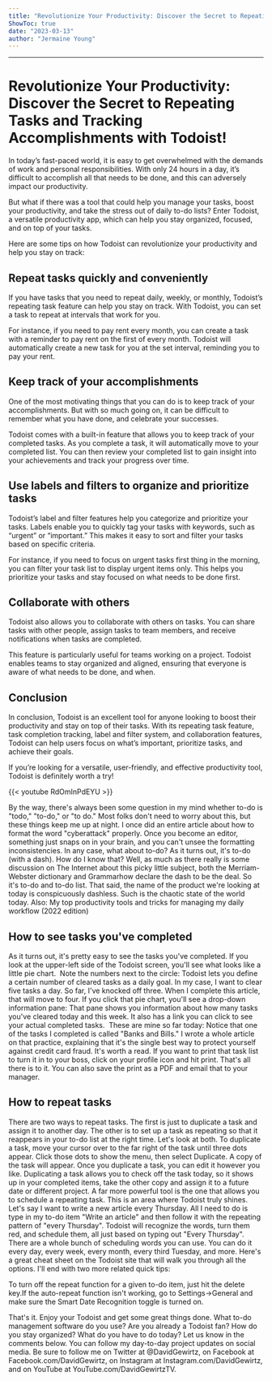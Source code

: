 ```yaml
---
title: "Revolutionize Your Productivity: Discover the Secret to Repeating Tasks and Tracking Accomplishments with Todoist!"
ShowToc: true 
date: "2023-03-13"
author: "Jermaine Young"
---
```

*****
# Revolutionize Your Productivity: Discover the Secret to Repeating Tasks and Tracking Accomplishments with Todoist!

In today’s fast-paced world, it is easy to get overwhelmed with the demands of work and personal responsibilities. With only 24 hours in a day, it’s difficult to accomplish all that needs to be done, and this can adversely impact our productivity.

But what if there was a tool that could help you manage your tasks, boost your productivity, and take the stress out of daily to-do lists? Enter Todoist, a versatile productivity app, which can help you stay organized, focused, and on top of your tasks.

Here are some tips on how Todoist can revolutionize your productivity and help you stay on track:

## Repeat tasks quickly and conveniently

If you have tasks that you need to repeat daily, weekly, or monthly, Todoist’s repeating task feature can help you stay on track. With Todoist, you can set a task to repeat at intervals that work for you.

For instance, if you need to pay rent every month, you can create a task with a reminder to pay rent on the first of every month. Todoist will automatically create a new task for you at the set interval, reminding you to pay your rent.

## Keep track of your accomplishments

One of the most motivating things that you can do is to keep track of your accomplishments. But with so much going on, it can be difficult to remember what you have done, and celebrate your successes.

Todoist comes with a built-in feature that allows you to keep track of your completed tasks. As you complete a task, it will automatically move to your completed list. You can then review your completed list to gain insight into your achievements and track your progress over time.

## Use labels and filters to organize and prioritize tasks

Todoist’s label and filter features help you categorize and prioritize your tasks. Labels enable you to quickly tag your tasks with keywords, such as “urgent” or “important.” This makes it easy to sort and filter your tasks based on specific criteria.

For instance, if you need to focus on urgent tasks first thing in the morning, you can filter your task list to display urgent items only. This helps you prioritize your tasks and stay focused on what needs to be done first.

## Collaborate with others

Todoist also allows you to collaborate with others on tasks. You can share tasks with other people, assign tasks to team members, and receive notifications when tasks are completed.

This feature is particularly useful for teams working on a project. Todoist enables teams to stay organized and aligned, ensuring that everyone is aware of what needs to be done, and when.

## Conclusion

In conclusion, Todoist is an excellent tool for anyone looking to boost their productivity and stay on top of their tasks. With its repeating task feature, task completion tracking, label and filter system, and collaboration features, Todoist can help users focus on what’s important, prioritize tasks, and achieve their goals.

If you’re looking for a versatile, user-friendly, and effective productivity tool, Todoist is definitely worth a try!

{{< youtube RdOmInPdEYU >}} 



By the way, there's always been some question in my mind whether to-do is "todo," "to-do," or "to do." Most folks don't need to worry about this, but these things keep me up at night. I once did an entire article about how to format the word "cyberattack" properly. Once you become an editor, something just snaps on in your brain, and you can't unsee the formatting inconsistencies.
In any case, what about to-do? As it turns out, it's to-do (with a dash). How do I know that? Well, as much as there really is some discussion on The Internet about this picky little subject,  both the Merriam-Webster dictionary and Grammarhow declare the dash to be the deal. So it's to-do and to-do list. 
That said, the name of the product we're looking at today is conspicuously dashless. Such is the chaotic state of the world today.
Also: My top productivity tools and tricks for managing my daily workflow (2022 edition)

 
##  How to see tasks you've completed 


As it turns out, it's pretty easy to see the tasks you've completed. If you look at the upper-left side of the Todoist screen, you'll see what looks like a little pie chart. 
Note the numbers next to the circle: 
Todoist lets you define a certain number of cleared tasks as a daily goal. In my case, I want to clear five tasks a day. So far, I've knocked off three. When I complete this article, that will move to four. 
If you click that pie chart, you'll see a drop-down information pane: 
That pane shows you information about how many tasks you've cleared today and this week. It also has a link you can click to see your actual completed tasks. 
These are mine so far today: 
Notice that one of the tasks I completed is called "Banks and Bills." I wrote a whole article on that practice, explaining that it's the single best way to protect yourself against credit card fraud. It's worth a read.
If you want to print that task list to turn it in to your boss, click on your profile icon and hit print. That's all there is to it. You can also save the print as a PDF and email that to your manager. 

 
##  How to repeat tasks 


There are two ways to repeat tasks. The first is just to duplicate a task and assign it to another day. The other is to set up a task as repeating so that it reappears in your to-do list at the right time. Let's look at both. 
To duplicate a task, move your cursor over to the far right of the task until three dots appear. Click those dots to show the menu, then select Duplicate. 
A copy of the task will appear. Once you duplicate a task, you can edit it however you like. 
Duplicating a task allows you to check off the task today, so it shows up in your completed items, take the other copy and assign it to a future date or different project. 
A far more powerful tool is the one that allows you to schedule a repeating task. This is an area where Todoist truly shines. Let's say I want to write a new article every Thursday. All I need to do is type in my to-do item "Write an article" and then follow it with the repeating pattern of "every Thursday". Todoist will recognize the words, turn them red, and schedule them, all just based on typing out "Every Thursday".  
There are a whole bunch of scheduling words you can use. You can do it every day, every week, every month, every third Tuesday, and more. Here's a great cheat sheet on the Todoist site that will walk you through all the options. 
I'll end with two more related quick tips: 

 
To turn off the repeat function for a given to-do item, just hit the delete key.If the auto-repeat function isn't working, go to Settings->General and make sure the Smart Date Recognition toggle is turned on. 


That's it. Enjoy your Todoist and get some great things done. 
What to-do management software do you use? Are you already a Todoist fan? How do you stay organized? What do you have to do today? Let us know in the comments below. 
You can follow my day-to-day project updates on social media. Be sure to follow me on Twitter at @DavidGewirtz, on Facebook at Facebook.com/DavidGewirtz, on Instagram at Instagram.com/DavidGewirtz, and on YouTube at YouTube.com/DavidGewirtzTV.





